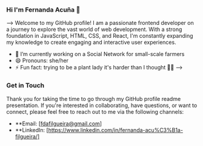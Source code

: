 ### Hi I'm Fernanda Acuña 👋
-->
Welcome to my GitHub profile! I am a passionate frontend developer on a journey to explore the vast world of web development. With a strong foundation in JavaScript, HTML, CSS, and React, I'm constantly expanding my knowledge to create engaging and interactive user experiences. 

- 🔭 I’m currently working on a Social Network for small-scale farmers
- 😄 Pronouns: she/her
- ⚡ Fun fact: trying to be a plant lady it's harder than I thought 😮‍💨
-->
### Get in Touch
Thank you for taking the time to go through my GitHub profile readme presentation. If you're interested in collaborating, have questions, or want to connect, please feel free to reach out to me via the following channels:

* **Email: [fdafilgueira@gmail.com]
* **LinkedIn: [https://www.linkedin.com/in/fernanda-acu%C3%B1a-filgueira/]

